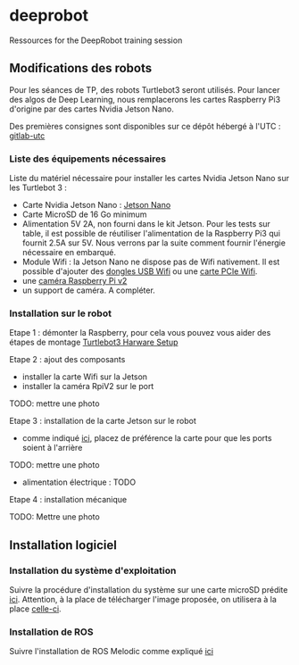 # deeprobot
Ressources for the DeepRobot training session

## Modifications des robots 

Pour les séances de TP, des robots Turtlebot3 seront utilisés. Pour lancer des algos de Deep Learning, nous remplacerons les cartes Raspberry Pi3 d'origine par des cartes Nvidia Jetson Nano. 

Des premières consignes sont disponibles sur ce dépôt hébergé à l'UTC : [gitlab-utc](https://gitlab.utc.fr/hds/turtlebot/installation-nvidia-jetson-nano)

### Liste des équipements nécessaires

Liste du matériel nécessaire pour installer les cartes Nvidia Jetson Nano sur les Turtlebot 3 : 
- Carte Nvidia Jetson Nano : [Jetson Nano](https://www.generationrobots.com/fr/403351-kit-de-developpement-nvidia-jetson-nano.html)
- Carte MicroSD de 16 Go minimum 
- Alimentation 5V 2A, non fourni dans le kit Jetson. Pour les tests sur table, il est possible de réutiliser l'alimentation de la Raspberry Pi3 qui fournit 2.5A sur 5V. Nous verrons par la suite comment fournir l'énergie nécessaire en embarqué. 
- Module Wifi : la Jetson Nano ne dispose pas de Wifi nativement. Il est possible d'ajouter des [dongles USB Wifi](https://www.generationrobots.com/fr/401554-dongle-wifi-pour-brickpi.html) ou une [carte PCIe Wifi](https://www.amazon.fr/Coolwell-Waveshare-Wireless-Bluetooth-Connector/dp/B07VRKKLCM/ref=sr_1_7?__mk_fr_FR=%C3%85M%C3%85%C5%BD%C3%95%C3%91&keywords=wifi+jetson+nano&qid=1568723686&sr=8-7). 
- une [caméra Raspberry Pi v2](https://www.generationrobots.com/fr/402231-module-camera-pi-noir-pour-raspberry-pi.html)
- un support de caméra. A compléter. 

### Installation sur le robot

Etape 1 : démonter la Raspberry, pour cela vous pouvez vous aider des étapes de montage [Turtlebot3 Harware Setup](http://emanual.robotis.com/docs/en/platform/turtlebot3/hardware_setup/)

Etape 2 : ajout des composants 

- installer la carte Wifi sur la Jetson
- installer la caméra RpiV2 sur le port 


TODO: mettre une photo


Etape 3 : installation de la carte Jetson sur le robot
- comme indiqué [ici](https://gitlab.utc.fr/hds/turtlebot/installation-nvidia-jetson-nano), placez de préférence la carte pour que les ports soient à l'arrière

TODO: mettre une photo

- alimentation électrique : TODO 

Etape 4 : installation mécanique 

TODO: Mettre une photo

## Installation logiciel

### Installation du système d'exploitation
Suivre la procédure d'installation du système sur une carte microSD prédite [ici](https://developer.nvidia.com/embedded/learn/get-started-jetson-nano-devkit#write).
Attention, à la place de télécharger l'image proposée, on utilisera à la place [celle-ci](https://developer.download.nvidia.com/training/nano/dlinano_v1-0-0_image_20GB.zip).

### Installation de ROS
Suivre l'installation de ROS Melodic comme expliqué [ici](http://wiki.ros.org/melodic/Installation/Ubuntu)
